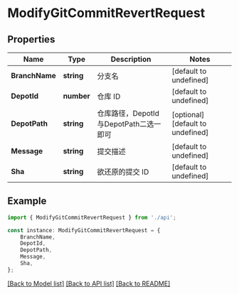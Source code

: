 # ModifyGitCommitRevertRequest


## Properties

Name | Type | Description | Notes
------------ | ------------- | ------------- | -------------
**BranchName** | **string** | 分支名 | [default to undefined]
**DepotId** | **number** | 仓库 ID | [default to undefined]
**DepotPath** | **string** | 仓库路径，DepotId与DepotPath二选一即可 | [optional] [default to undefined]
**Message** | **string** | 提交描述 | [default to undefined]
**Sha** | **string** | 欲还原的提交 ID | [default to undefined]

## Example

```typescript
import { ModifyGitCommitRevertRequest } from './api';

const instance: ModifyGitCommitRevertRequest = {
    BranchName,
    DepotId,
    DepotPath,
    Message,
    Sha,
};
```

[[Back to Model list]](../README.md#documentation-for-models) [[Back to API list]](../README.md#documentation-for-api-endpoints) [[Back to README]](../README.md)
